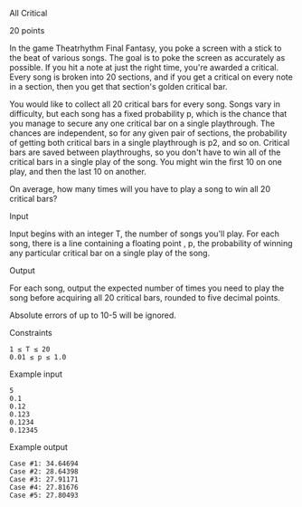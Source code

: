 All Critical

20 points

In the game Theatrhythm Final Fantasy, you poke a screen with a stick to the beat of various songs. The goal is to poke the screen as accurately as possible. If you hit a note at just the right time, you're awarded a critical. Every song is broken into 20 sections, and if you get a critical on every note in a section, then you get that section's golden critical bar.

You would like to collect all 20 critical bars for every song. Songs vary in difficulty, but each song has a fixed probability p, which is the chance that you manage to secure any one critical bar on a single playthrough. The chances are independent, so for any given pair of sections, the probability of getting both critical bars in a single playthrough is p2, and so on. Critical bars are saved between playthroughs, so you don't have to win all of the critical bars in a single play of the song. You might win the first 10 on one play, and then the last 10 on another.

On average, how many times will you have to play a song to win all 20 critical bars?

Input

Input begins with an integer T, the number of songs you'll play. For each song, there is a line containing a floating point 
, p, the probability of winning any particular critical bar on a single play of the song.

Output

For each song, output the expected number of times you need to play the song before acquiring all 20 critical bars, rounded to five decimal points.

Absolute errors of up to 10-5 will be ignored.

Constraints

    1 ≤ T ≤ 20 
    0.01 ≤ p ≤ 1.0 

Example input

    5
    0.1
    0.12
    0.123
    0.1234
    0.12345

Example output

    Case #1: 34.64694
    Case #2: 28.64398
    Case #3: 27.91171
    Case #4: 27.81676
    Case #5: 27.80493
